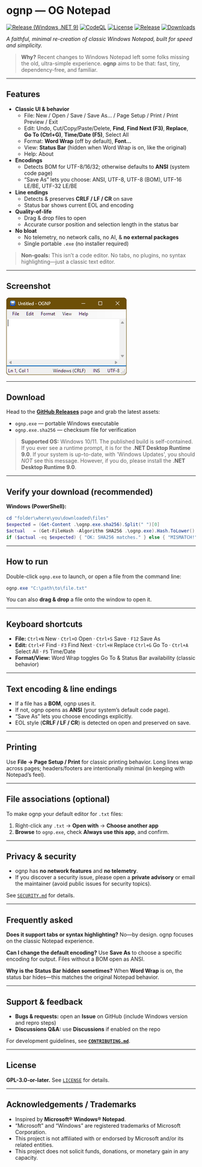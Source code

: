# ognp — OG Notepad

[![Release (Windows .NET 9)](https://github.com/raystanza/ognp/actions/workflows/release-windows.yml/badge.svg?branch=main)](https://github.com/raystanza/ognp/actions/workflows/release-windows.yml)
[![CodeQL](https://github.com/raystanza/ognp/actions/workflows/codeql.yml/badge.svg?branch=main)](https://github.com/raystanza/ognp/actions/workflows/codeql.yml)
[![License](https://img.shields.io/github/license/raystanza/ognp)](LICENSE)
[![Release](https://img.shields.io/github/v/release/raystanza/ognp?sort=semver)](https://github.com/raystanza/ognp/releases)
[![Downloads](https://img.shields.io/github/downloads/raystanza/ognp/total)](https://github.com/raystanza/ognp/releases)

_A faithful, minimal re-creation of classic Windows Notepad, built for speed and simplicity._

> **Why?** Recent changes to Windows Notepad left some folks missing the old, ultra-simple experience. **ognp** aims to be that: fast, tiny, dependency-free, and familiar.

---

## Features

- **Classic UI & behavior**
  - File: New / Open / Save / Save As… / Page Setup / Print / Print Preview / Exit
  - Edit: Undo, Cut/Copy/Paste/Delete, **Find**, **Find Next (F3)**, **Replace**, **Go To (Ctrl+G)**, **Time/Date (F5)**, Select All
  - Format: **Word Wrap** (off by default), **Font…**
  - View: **Status Bar** (hidden when Word Wrap is on, like the original)
  - Help: About
- **Encodings**
  - Detects BOM for UTF-8/16/32; otherwise defaults to **ANSI** (system code page)
  - “Save As” lets you choose: ANSI, UTF-8, UTF-8 (BOM), UTF-16 LE/BE, UTF-32 LE/BE
- **Line endings**
  - Detects & preserves **CRLF / LF / CR** on save
  - Status bar shows current EOL and encoding
- **Quality-of-life**
  - Drag & drop files to open
  - Accurate cursor position and selection length in the status bar
- **No bloat**
  - No telemetry, no network calls, no AI, & **no external packages**
  - Single portable `.exe` (no installer required)

> **Non-goals:** This isn’t a code editor. No tabs, no plugins, no syntax highlighting—just a classic text editor.

---

## Screenshot

![ognp screenshot](assets/images/screenshot.png)

---

## Download

Head to the **[GitHub Releases](https://github.com/raystanza/ognp/releases)** page and grab the latest assets:

- `ognp.exe` — portable Windows executable
- `ognp.exe.sha256` — checksum file for verification

> **Supported OS:** Windows 10/11.
> The published build is self-contained. If you ever see a runtime prompt, it is for the **.NET Desktop Runtime 9.0**. If your system is up-to-date, with 'Windows Updates', you should _NOT_ see this message.  However, if you do, please install the **.NET Desktop Runtime 9.0**.

---

## Verify your download (recommended)

**Windows (PowerShell):**

```powershell
cd "folder\where\you\downloaded\files"
$expected = (Get-Content .\ognp.exe.sha256).Split(" ")[0]
$actual   = (Get-FileHash -Algorithm SHA256 .\ognp.exe).Hash.ToLower()
if ($actual -eq $expected) { "OK: SHA256 matches." } else { "MISMATCH!" }
```

---

## How to run

Double-click `ognp.exe` to launch, or open a file from the command line:

```powershell
ognp.exe "C:\path\to\file.txt"
```

You can also **drag & drop** a file onto the window to open it.

---

## Keyboard shortcuts

- **File:** `Ctrl+N` New · `Ctrl+O` Open · `Ctrl+S` Save · `F12` Save As
- **Edit:** `Ctrl+F` Find · `F3` Find Next · `Ctrl+H` Replace
  `Ctrl+G` Go To · `Ctrl+A` Select All · `F5` Time/Date
- **Format/View:** Word Wrap toggles Go To & Status Bar availability (classic behavior)

---

## Text encoding & line endings

- If a file has a **BOM**, ognp uses it.
- If not, ognp opens as **ANSI** (your system’s default code page).
- “Save As” lets you choose encodings explicitly.
- EOL style (**CRLF / LF / CR**) is detected on open and preserved on save.

---

## Printing

Use **File → Page Setup / Print** for classic printing behavior. Long lines wrap across pages; headers/footers are intentionally minimal (in keeping with Notepad’s feel).

---

## File associations (optional)

To make ognp your default editor for `.txt` files:

1. Right-click any `.txt` → **Open with** → **Choose another app**
2. **Browse** to `ognp.exe`, check **Always use this app**, and confirm.

---

## Privacy & security

- ognp has **no network features** and **no telemetry**.
- If you discover a security issue, please open a **private advisory** or email the maintainer (avoid public issues for security topics).

See [`SECURITY.md`](SECURITY.md) for details.

---

## Frequently asked

**Does it support tabs or syntax highlighting?**
No—by design. ognp focuses on the classic Notepad experience.

**Can I change the default encoding?**
Use **Save As** to choose a specific encoding for output. Files without a BOM open as ANSI.

**Why is the Status Bar hidden sometimes?**
When **Word Wrap** is on, the status bar hides—this matches the original Notepad behavior.

---

## Support & feedback

- **Bugs & requests:** open an **Issue** on GitHub (include Windows version and repro steps)
- **Discussions Q&A:** use **Discussions** if enabled on the repo

For development guidelines, see **[`CONTRIBUTING.md`](CONTRIBUTING.md)**.

---

## License

**GPL-3.0-or-later.** See [`LICENSE`](LICENSE) for details.

---

## Acknowledgements / Trademarks

- Inspired by **Microsoft® Windows® Notepad**.
- “Microsoft” and “Windows” are registered trademarks of Microsoft Corporation.
- This project is not affiliated with or endorsed by Microsoft and/or its related entities.
- This project does not solicit funds, donations, or monetary gain in any capacity.
